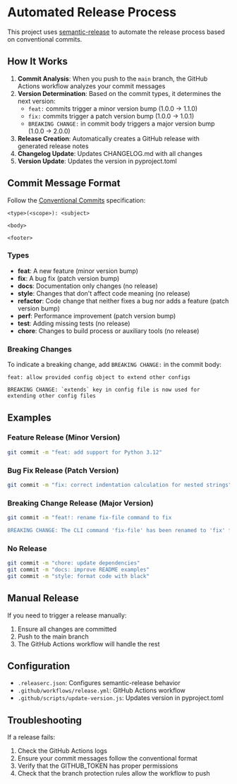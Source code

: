 # Automated Release Process

This project uses [semantic-release](https://semantic-release.gitbook.io/) to automate the release process based on conventional commits.

## How It Works

1. **Commit Analysis**: When you push to the `main` branch, the GitHub Actions workflow analyzes your commit messages
2. **Version Determination**: Based on the commit types, it determines the next version:
   - `feat:` commits trigger a minor version bump (1.0.0 → 1.1.0)
   - `fix:` commits trigger a patch version bump (1.0.0 → 1.0.1)
   - `BREAKING CHANGE:` in commit body triggers a major version bump (1.0.0 → 2.0.0)
3. **Release Creation**: Automatically creates a GitHub release with generated release notes
4. **Changelog Update**: Updates CHANGELOG.md with all changes
5. **Version Update**: Updates the version in pyproject.toml

## Commit Message Format

Follow the [Conventional Commits](https://www.conventionalcommits.org/) specification:

```
<type>(<scope>): <subject>

<body>

<footer>
```

### Types

- **feat**: A new feature (minor version bump)
- **fix**: A bug fix (patch version bump)
- **docs**: Documentation only changes (no release)
- **style**: Changes that don't affect code meaning (no release)
- **refactor**: Code change that neither fixes a bug nor adds a feature (patch version bump)
- **perf**: Performance improvement (patch version bump)
- **test**: Adding missing tests (no release)
- **chore**: Changes to build process or auxiliary tools (no release)

### Breaking Changes

To indicate a breaking change, add `BREAKING CHANGE:` in the commit body:

```
feat: allow provided config object to extend other configs

BREAKING CHANGE: `extends` key in config file is now used for extending other config files
```

## Examples

### Feature Release (Minor Version)
```bash
git commit -m "feat: add support for Python 3.12"
```

### Bug Fix Release (Patch Version)
```bash
git commit -m "fix: correct indentation calculation for nested strings"
```

### Breaking Change Release (Major Version)
```bash
git commit -m "feat!: rename fix-file command to fix

BREAKING CHANGE: The CLI command 'fix-file' has been renamed to 'fix' for consistency"
```

### No Release
```bash
git commit -m "chore: update dependencies"
git commit -m "docs: improve README examples"
git commit -m "style: format code with black"
```

## Manual Release

If you need to trigger a release manually:

1. Ensure all changes are committed
2. Push to the main branch
3. The GitHub Actions workflow will handle the rest

## Configuration

- `.releaserc.json`: Configures semantic-release behavior
- `.github/workflows/release.yml`: GitHub Actions workflow
- `.github/scripts/update-version.js`: Updates version in pyproject.toml

## Troubleshooting

If a release fails:

1. Check the GitHub Actions logs
2. Ensure your commit messages follow the conventional format
3. Verify that the GITHUB_TOKEN has proper permissions
4. Check that the branch protection rules allow the workflow to push